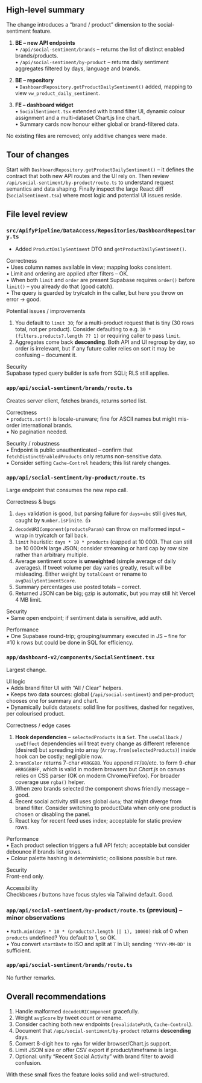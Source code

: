 ## High-level summary  
The change introduces a “brand / product” dimension to the social-sentiment feature.

1. **BE – new API endpoints**  
   • `/api/social-sentiment/brands` – returns the list of distinct enabled brands/products.  
   • `/api/social-sentiment/by-product` – returns daily sentiment aggregates filtered by days, language and brands.

2. **BE – repository**  
   • `DashboardRepository.getProductDailySentiment()` added, mapping to view `vw_product_daily_sentiment`.

3. **FE – dashboard widget**  
   • `SocialSentiment.tsx` extended with brand filter UI, dynamic colour assignment and a multi-dataset Chart.js line chart.  
   • Summary cards now honour either global or brand-filtered data.

No existing files are removed; only additive changes were made.  

## Tour of changes  
Start with `DashboardRepository.getProductDailySentiment()` – it defines the contract that both new API routes and the UI rely on. Then review `/api/social-sentiment/by-product/route.ts` to understand request semantics and data shaping. Finally inspect the large React diff (`SocialSentiment.tsx`) where most logic and potential UI issues reside.

## File level review  

### `src/ApifyPipeline/DataAccess/Repositories/DashboardRepository.ts`  
+ Added `ProductDailySentiment` DTO and `getProductDailySentiment()`.

Correctness  
• Uses column names available in view; mapping looks consistent.  
• Limit and ordering are applied after filters – OK.  
• When both `limit` and `order` are present Supabase requires `order()` before `limit()` – you already do that (good catch).  
• The query is guarded by try/catch in the caller, but here you throw on error → good.

Potential issues / improvements  
1. You default to `limit 30`; for a multi-product request that is tiny (30 rows total, not per product). Consider defaulting to e.g. `30 * (filters.products?.length ?? 1)` or requiring caller to pass `limit`.  
2. Aggregates come back **descending**. Both API and UI regroup by day, so order is irrelevant, but if any future caller relies on sort it may be confusing – document it.

Security  
Supabase typed query builder is safe from SQLi; RLS still applies.  

### `app/api/social-sentiment/brands/route.ts`  
Creates server client, fetches brands, returns sorted list.

Correctness  
• `products.sort()` is locale-unaware; fine for ASCII names but might mis-order international brands.  
• No pagination needed.

Security / robustness  
• Endpoint is public unauthenticated – confirm that `fetchDistinctEnabledProducts` only returns non-sensitive data.  
• Consider setting `Cache-Control` headers; this list rarely changes.

### `app/api/social-sentiment/by-product/route.ts`  
Large endpoint that consumes the new repo call.

Correctness & bugs  
1. `days` validation is good, but parsing failure for `days=abc` still gives `NaN`, caught by `Number.isFinite`. 👍  
2. `decodeURIComponent(productsParam)` can throw on malformed input – wrap in try/catch or fall back.  
3. `limit` heuristic: `days * 10 * products` (capped at 10 000). That can still be 10 000×N large JSON; consider streaming or hard cap by row size rather than arbitrary multiple.  
4. Average sentiment score is **unweighted** (simple average of daily averages). If tweet volume per day varies greatly, result will be misleading. Either weight by `totalCount` or rename to `avgDailySentimentScore`.  
5. Summary percentages use posted totals – correct.  
6. Returned JSON can be big; gzip is automatic, but you may still hit Vercel 4 MB limit.

Security  
• Same open endpoint; if sentiment data is sensitive, add auth.  

Performance  
• One Supabase round-trip; grouping/summary executed in JS – fine for ≤10 k rows but could be done in SQL for efficiency.

### `app/dashboard-v2/components/SocialSentiment.tsx`  
Largest change.

UI logic  
• Adds brand filter UI with “All / Clear” helpers.  
• Keeps two data sources: global (`/api/social-sentiment`) and per-product; chooses one for summary and chart.  
• Dynamically builds datasets: solid line for positives, dashed for negatives, per colourised product.

Correctness / edge cases  
1. **Hook dependencies** – `selectedProducts` is a `Set`. The `useCallback` / `useEffect` dependencies will treat every change as different reference (desired) but spreading into array (`Array.from(selectedProducts)`) inside hook can be costly; negligible now.  
2. `brandColor` returns 7-char `#RRGGBB`. You append `FF`/`80`/etc. to form 9-char `#RRGGBBFF`, which is valid in modern browsers but _Chart.js_ on canvas relies on CSS parser (OK on modern Chrome/Firefox). For broader coverage use `rgba()` helper.  
3. When zero brands selected the component shows friendly message – good.  
4. Recent social activity still uses global `data`; that might diverge from brand filter. Consider switching to productData when only one product is chosen or disabling the panel.  
5. React key for recent feed uses index; acceptable for static preview rows.  

Performance  
• Each product selection triggers a full API fetch; acceptable but consider debounce if brands list grows.  
• Colour palette hashing is deterministic; collisions possible but rare.

Security  
Front-end only.

Accessibility  
Checkboxes / buttons have focus styles via Tailwind default. Good.

### `app/api/social-sentiment/by-product/route.ts` (previous) – minor observations  
• `Math.min(days * 10 * (products?.length || 1), 10000)` risk of 0 when `products` undefined? You default to 1, so OK.  
• You convert `startDate` to ISO and split at `T` in UI; sending `'YYYY-MM-DD'` is sufficient.

### `app/api/social-sentiment/brands/route.ts`  
No further remarks.

## Overall recommendations  
1. Handle malformed `decodeURIComponent` gracefully.  
2. Weight `avgScore` by tweet count or rename.  
3. Consider caching both new endpoints (`revalidatePath`, `Cache-Control`).  
4. Document that `/api/social-sentiment/by-product` returns **descending** days.  
5. Convert 8-digit hex to `rgba` for wider browser/Chart.js support.  
6. Limit JSON size or offer CSV export if product/timeframe is large.  
7. Optional: unify “Recent Social Activity” with brand filter to avoid confusion.

With these small fixes the feature looks solid and well-structured.